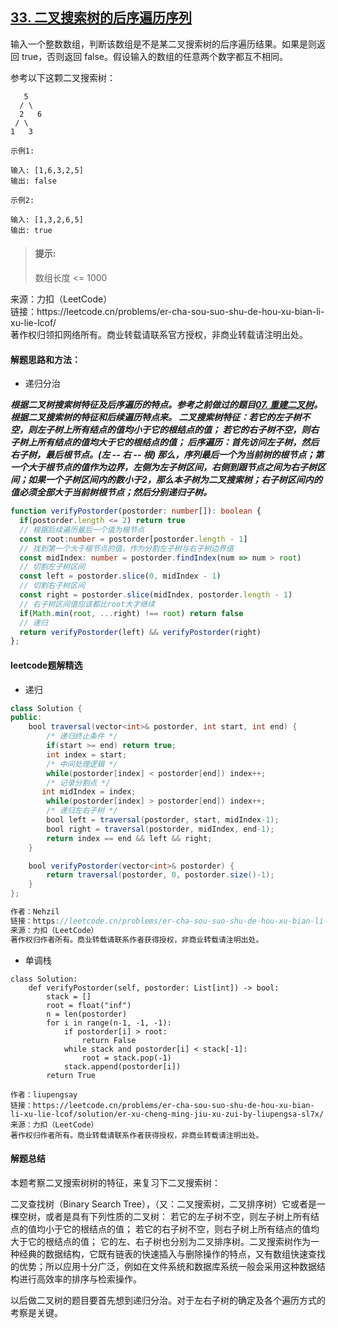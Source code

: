 ## [33. 二叉搜索树的后序遍历序列](https://leetcode.cn/problems/er-cha-sou-suo-shu-de-hou-xu-bian-li-xu-lie-lcof/)

<p>
输入一个整数数组，判断该数组是不是某二叉搜索树的后序遍历结果。如果是则返回 true，否则返回 false。假设输入的数组的任意两个数字都互不相同。

参考以下这颗二叉搜索树：
</p>

       5
      / \
      2   6
     / \
    1   3

```
示例1: 

输入: [1,6,3,2,5]
输出: false

示例2: 

输入: [1,3,2,6,5]
输出: true
```

> #### 提示:
>
> 数组长度 <= 1000

<p style="font-size: 14px">
来源：力扣（LeetCode） <br>
链接：https://leetcode.cn/problems/er-cha-sou-suo-shu-de-hou-xu-bian-li-xu-lie-lcof/ <br>
著作权归领扣网络所有。商业转载请联系官方授权，非商业转载请注明出处。
</p>

#### 解题思路和方法：
- 递归分治

**_根据二叉树搜索树特征及后序遍历的特点。参考之前做过的题目[07. 重建二叉树](../剑指Offer/07.重建二叉树.md)。
根据二叉搜索树的特征和后续遍历特点来。
二叉搜索树特征：若它的左子树不空，则左子树上所有结点的值均小于它的根结点的值； 若它的右子树不空，则右子树上所有结点的值均大于它的根结点的值；
后序遍历：首先访问左子树，然后右子树，最后根节点。(左 -- 右 -- 根)
那么，序列最后一个为当前树的根节点；第一个大于根节点的值作为边界，左侧为左子树区间，右侧到跟节点之间为右子树区间；如果一个子树区间内的数小于2，那么本子树为二叉搜索树；右子树区间内的值必须全部大于当前树根节点；然后分别递归子树。_**

```ts
function verifyPostorder(postorder: number[]): boolean {
  if(postorder.length <= 2) return true
  // 根据后续遍历最后一个值为根节点
  const root:number = postorder[postorder.length - 1]
  // 找到第一个大于根节点的值，作为分割左子树与右子树边界值
  const midIndex: number = postorder.findIndex(num => num > root)
  // 切割左子树区间
  const left = postorder.slice(0, midIndex - 1)
  // 切割右子树区间
  const right = postorder.slice(midIndex, postorder.length - 1)
  // 右子树区间值应该都比root大才继续
  if(Math.min(root, ...right) !== root) return false
  // 递归
  return verifyPostorder(left) && verifyPostorder(right)
};
```

#### leetcode题解精选
- 递归

```java
class Solution {
public:
    bool traversal(vector<int>& postorder, int start, int end) {
        /* 递归终止条件 */
        if(start >= end) return true;
        int index = start;
        /* 中间处理逻辑 */
        while(postorder[index] < postorder[end]) index++;
        /* 记录分割点 */
       int midIndex = index;
        while(postorder[index] > postorder[end]) index++;
        /* 递归左右子树 */
        bool left = traversal(postorder, start, midIndex-1);
        bool right = traversal(postorder, midIndex, end-1);
        return index == end && left && right;
    }

    bool verifyPostorder(vector<int>& postorder) {
        return traversal(postorder, 0, postorder.size()-1);
    }
};

作者：Nehzil
链接：https://leetcode.cn/problems/er-cha-sou-suo-shu-de-hou-xu-bian-li-xu-lie-lcof/solution/by-nehzil-vtxe/
来源：力扣（LeetCode）
著作权归作者所有。商业转载请联系作者获得授权，非商业转载请注明出处。
```

- 单调栈

```python3
class Solution:
    def verifyPostorder(self, postorder: List[int]) -> bool:
        stack = []
        root = float("inf")
        n = len(postorder)
        for i in range(n-1, -1, -1):
            if postorder[i] > root:
                return False
            while stack and postorder[i] < stack[-1]:
                root = stack.pop(-1)
            stack.append(postorder[i])
        return True

作者：liupengsay
链接：https://leetcode.cn/problems/er-cha-sou-suo-shu-de-hou-xu-bian-li-xu-lie-lcof/solution/er-xu-cheng-ming-jiu-xu-zui-by-liupengsa-sl7x/
来源：力扣（LeetCode）
著作权归作者所有。商业转载请联系作者获得授权，非商业转载请注明出处。
```

#### 解题总结
本题考察二叉搜索树树的特征，来复习下二叉搜索树：

二叉查找树（Binary Search Tree），（又：二叉搜索树，二叉排序树）它或者是一棵空树，或者是具有下列性质的二叉树： 若它的左子树不空，则左子树上所有结点的值均小于它的根结点的值； 若它的右子树不空，则右子树上所有结点的值均大于它的根结点的值； 它的左、右子树也分别为二叉排序树。二叉搜索树作为一种经典的数据结构，它既有链表的快速插入与删除操作的特点，又有数组快速查找的优势；所以应用十分广泛，例如在文件系统和数据库系统一般会采用这种数据结构进行高效率的排序与检索操作。

以后做二叉树的题目要首先想到递归分治。对于左右子树的确定及各个遍历方式的考察是关键。
